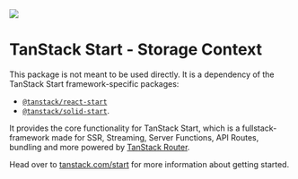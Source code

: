 <img src="https://static.scarf.sh/a.png?x-pxid=d988eb79-b0fc-4a2b-8514-6a1ab932d188" />

# TanStack Start - Storage Context

This package is not meant to be used directly. It is a dependency of the TanStack Start framework-specific packages:

- [`@tanstack/react-start`](https://www.npmjs.com/package/@tanstack/react-start)
- [`@tanstack/solid-start`](https://www.npmjs.com/package/@tanstack/solid-start).

It provides the core functionality for TanStack Start, which is a fullstack-framework made for SSR, Streaming, Server Functions, API Routes, bundling and more powered by [TanStack Router](https://tanstack.com/router).

Head over to [tanstack.com/start](https://tanstack.com/start) for more information about getting started.
